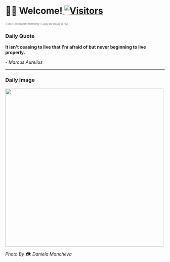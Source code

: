 <h1>👋🏽 Welcome!<a href="https://github.com/OmitNomis/"> <img src="https://visitor-badge.laobi.icu/badge?page_id=OmitNomis" alt="Visitors"></a></h1>

<i><p style="font-size: 0.6rem; color:gray">(Last Updated: Monday 1 July at 01:41 UTC)</p></i>

<h3> Daily Quote </h3>
<b><p>It isn&#39;t ceasing to live that I&#39;m afraid of but never beginning to live properly.</p></b>
<i><caption style="font-size: 0.8rem; color:gray;">- Marcus Aurelius</caption></i>


<hr>

<h3>Daily Image</h3>
<a href="https://images.unsplash.com/photo-1718899904984-bd1fc08416e4?crop=entropy&cs=srgb&fm=jpg&ixid=M3w2MjM3MzF8MHwxfHJhbmRvbXx8fHx8fHx8fDE3MTk3OTgxMTh8&ixlib=rb-4.0.3&q=85" target="_blank"><img style="height:500px;" src=https://images.unsplash.com/photo-1718899904984-bd1fc08416e4?crop=entropy&cs=srgb&fm=jpg&ixid=M3w2MjM3MzF8MHwxfHJhbmRvbXx8fHx8fHx8fDE3MTk3OTgxMTh8&ixlib=rb-4.0.3&q=85"/></a>

<i><caption style="font-size: 0.8rem; color:gray;"> Photo By 📷: Daniela Mancheva</caption></i>
